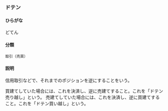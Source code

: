 <div style="display:none;">

## [あ行](securities-terms?id=あ行)
## [か行](securities-terms?id=か行)
## [さ行](securities-terms?id=さ行)
## [た行](securities-terms?id=た行)

</div>

### ドテン

#### ひらがな

どてん

#### 分類

`取引（売買）`

#### 説明

信用取引などで、それまでのポジションを逆にすることをいう。
買建てしていた場合には、これを決済し、逆に売建てすること。これを「ドテン売り越し」という。 売建てしていた場合には、これを決済し、逆に買建てすること。これを「ドテン買い越し」という。

<div style="display:none;">

## [な行](securities-terms?id=な行)
## [は行](securities-terms?id=は行)
## [ま行](securities-terms?id=ま行)
## [や行](securities-terms?id=や行)
## [ら行](securities-terms?id=ら行)
## [わ行](securities-terms?id=わ行)
## [英数字・記号](securities-terms?id=英数字・記号)

</div>

